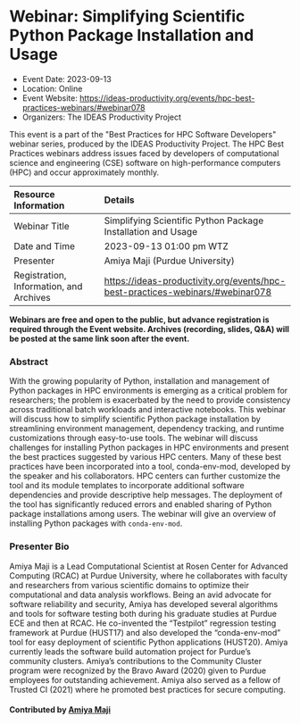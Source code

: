 













			   

<!-- Note: this label does NOT include the trailing colon -->





# Webinar: Simplifying Scientific Python Package Installation and Usage

- Event Date: 2023-09-13
- Location: Online
- Event Website: https://ideas-productivity.org/events/hpc-best-practices-webinars/#webinar078
- Organizers: The IDEAS Productivity Project
			   
This event is a part of the "Best Practices for HPC Software
Developers" webinar series, produced by the IDEAS Productivity
Project. The HPC Best Practices webinars address issues faced by
developers of computational science and engineering (CSE) software on
high-performance computers (HPC) and occur approximately monthly.

Resource Information | Details
:--- | :---			   
Webinar Title | Simplifying Scientific Python Package Installation and Usage
Date and Time | 2023-09-13 01:00 pm WTZ
Presenter | Amiya Maji (Purdue University)
Registration, Information, and Archives | 	<https://ideas-productivity.org/events/hpc-best-practices-webinars/#webinar078>	   

**Webinars are free and open to the public, but advance registration is required through the Event website. Archives (recording, slides, Q&A) will be posted at the same link soon after the event.**

### Abstract
<p>With the growing popularity of Python, installation and management of Python packages in HPC environments is emerging as a critical problem for researchers; the problem is exacerbated by the need to provide consistency across traditional batch workloads and interactive notebooks. This webinar will discuss how  to simplify scientific Python package installation by streamlining environment management, dependency tracking, and runtime customizations through easy-to-use tools. The webinar will discuss challenges for installing Python packages in HPC environments and present the best practices suggested by various HPC centers. Many of these best practices have been incorporated into a tool, conda-env-mod, developed by the speaker and his collaborators. HPC centers can further customize the tool and its module templates to incorporate additional software dependencies and provide descriptive help messages. The deployment of the tool has significantly reduced errors and enabled sharing of Python package installations among users. The webinar will give an overview of installing Python packages with <code class="language-plaintext highlighter-rouge">conda-env-mod</code>.</p>



### Presenter Bio
<p>Amiya Maji is a Lead Computational Scientist at Rosen Center for Advanced Computing (RCAC) at Purdue University, where he collaborates with faculty and researchers from various scientific domains to optimize their computational and data analysis workflows. Being an avid advocate for software reliability and security, Amiya has developed several algorithms and tools for software testing both during his graduate studies at Purdue ECE and then at RCAC. He co-invented the “Testpilot” regression testing framework at Purdue (HUST17) and also developed the “conda-env-mod” tool for easy deployment of scientific Python applications (HUST20). Amiya currently leads the software build automation project for Purdue’s community clusters. Amiya’s contributions to the Community Cluster program were recognized by the Bravo Award (2020) given to Purdue employees for outstanding achievement. Amiya also served as a fellow of Trusted CI (2021) where he promoted best practices for secure computing.</p>

    

#### Contributed by [Amiya Maji](https://github.com/amaji "Amiya Maji GitHub profile")

<!---
Publish: yes
Categories: skills
Topics: online learning
Level: 2
Prerequisites: default
Aggregate: none
Topics: "release and deployment", "development tools", "high-performance computing (hpc)", “online learning”
--->






